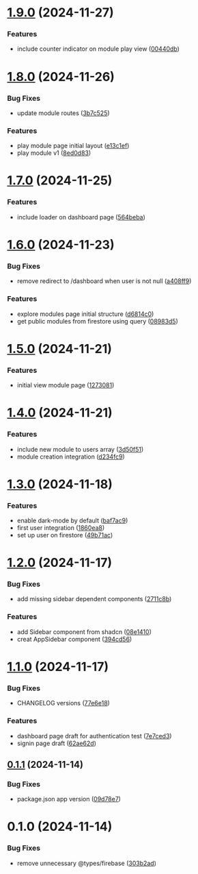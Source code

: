 # [1.9.0](https://github.com/leogrigs/easy-cards/compare/v1.8.0...v1.9.0) (2024-11-27)


### Features

* include counter indicator on module play view ([00440db](https://github.com/leogrigs/easy-cards/commit/00440dbf658ee46e6f8f0f19ae75fa91c6332350))

# [1.8.0](https://github.com/leogrigs/easy-cards/compare/v1.7.0...v1.8.0) (2024-11-26)


### Bug Fixes

* update module routes ([3b7c525](https://github.com/leogrigs/easy-cards/commit/3b7c525a126cce9dddc1553c1162cfe0e819ee64))


### Features

* play module page initial layout ([e13c1ef](https://github.com/leogrigs/easy-cards/commit/e13c1efbdcbf309b11760371d6ea14999073d1f0))
* play module v1 ([8ed0d83](https://github.com/leogrigs/easy-cards/commit/8ed0d835634decf38a5f1175ea49eed2f92c8228))

# [1.7.0](https://github.com/leogrigs/easy-cards/compare/v1.6.0...v1.7.0) (2024-11-25)


### Features

* include loader on dashboard page ([564beba](https://github.com/leogrigs/easy-cards/commit/564beba081cf06ad2e3507bf52a2b5bf498b31f2))

# [1.6.0](https://github.com/leogrigs/easy-cards/compare/v1.5.0...v1.6.0) (2024-11-23)


### Bug Fixes

* remove redirect to /dashboard when user is not null ([a408ff9](https://github.com/leogrigs/easy-cards/commit/a408ff9a6655ea95ce7f02f34a20b498d8cd354c))


### Features

* explore modules page initial structure ([d6814c0](https://github.com/leogrigs/easy-cards/commit/d6814c0f77521036ebdf8097399bd72d9b31cee0))
* get public modules from firestore using query ([08983d5](https://github.com/leogrigs/easy-cards/commit/08983d5121fdb3806d6eb2f7d026058edac5cccb))

# [1.5.0](https://github.com/leogrigs/easy-cards/compare/v1.4.0...v1.5.0) (2024-11-21)


### Features

* initial view module page ([1273081](https://github.com/leogrigs/easy-cards/commit/12730814142daeb0e723dd3634feb61e4e6ff952))

# [1.4.0](https://github.com/leogrigs/easy-cards/compare/v1.3.0...v1.4.0) (2024-11-21)


### Features

* include new module to users array ([3d50f51](https://github.com/leogrigs/easy-cards/commit/3d50f51420b42d8c9d62029356f8fa8189490658))
* module creation integration ([d234fc9](https://github.com/leogrigs/easy-cards/commit/d234fc94130412994614cb14b7b874ec5a624b94))

# [1.3.0](https://github.com/leogrigs/easy-cards/compare/v1.2.0...v1.3.0) (2024-11-18)


### Features

* enable dark-mode by default ([baf7ac9](https://github.com/leogrigs/easy-cards/commit/baf7ac9d9605b1b1ef5f2bd97f3a8f909d679375))
* first user integration ([1860ea8](https://github.com/leogrigs/easy-cards/commit/1860ea8df83c7e96794c18983632f66a3dcca387))
* set up user on firestore ([49b71ac](https://github.com/leogrigs/easy-cards/commit/49b71acf49bea2791c91030b6acf542b57fd21b3))

# [1.2.0](https://github.com/leogrigs/easy-cards/compare/v1.1.0...v1.2.0) (2024-11-17)


### Bug Fixes

* add missing sidebar dependent components ([2711c8b](https://github.com/leogrigs/easy-cards/commit/2711c8bd871dd78ed692d9104c74d1bb94293401))


### Features

* add Sidebar component from shadcn ([08e1410](https://github.com/leogrigs/easy-cards/commit/08e1410bd7bf0f24e7fb9cc1897e3987bf25de37))
* creat AppSidebar component ([394cd56](https://github.com/leogrigs/easy-cards/commit/394cd564ee0010904e847a89b2c639899698a00b))

# [1.1.0](https://github.com/leogrigs/easy-cards/compare/v1.0.1...v1.1.0) (2024-11-17)


### Bug Fixes

* CHANGELOG versions ([77e6e18](https://github.com/leogrigs/easy-cards/commit/77e6e18d59216b6c6cf4b670c373fcb6d7f46dd5))


### Features

* dashboard page draft for authentication test ([7e7ced3](https://github.com/leogrigs/easy-cards/commit/7e7ced3e673e3747a6342e960f4daac987aaf377))
* signin page draft ([62ae62d](https://github.com/leogrigs/easy-cards/commit/62ae62d732dccc8b6151ad2452c1fd1093394702))

## [0.1.1](https://github.com/leogrigs/easy-cards/compare/v1.0.0...v1.0.1) (2024-11-14)

### Bug Fixes

- package.json app version ([09d78e7](https://github.com/leogrigs/easy-cards/commit/09d78e75fe7df27cce8e7edc918cc616571ee8c2))

# 0.1.0 (2024-11-14)

### Bug Fixes

- remove unnecessary @types/firebase ([303b2ad](https://github.com/leogrigs/easy-cards/commit/303b2ad01077e325d6ec0792526993dab72008ec))
